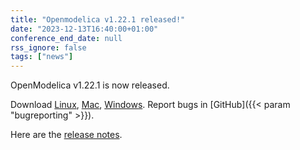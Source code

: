 ```yaml
---
title: "Openmodelica v1.22.1 released!"
date: "2023-12-13T16:40:00+01:00"
conference_end_date: null
rss_ignore: false
tags: ["news"]
---
```


OpenModelica v1.22.1 is now released.

Download [Linux](/download/download-linux/), [Mac](/download/download-mac/), [Windows](/download/download-windows/). Report bugs in [GitHub]({{< param "bugreporting" >}}).

Here are the [release notes](https://github.com/OpenModelica/OpenModelica/releases/tag/v1.22.1).

